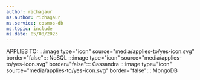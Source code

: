 ```yaml
---
author: richagaur
ms.author: richagaur
ms.service: cosmos-db
ms.topic: include
ms.date: 05/08/2023
---
```


APPLIES TO:
:::image type="icon" source="media/applies-to/yes-icon.svg" border="false":::
NoSQL
:::image type="icon" source="media/applies-to/yes-icon.svg" border="false":::
Cassandra
:::image type="icon" source="media/applies-to/yes-icon.svg" border="false":::
MongoDB